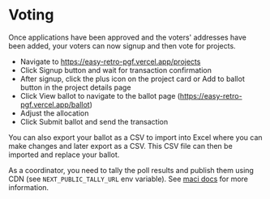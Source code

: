 # Voting

Once applications have been approved and the voters' addresses have been added, your voters can now signup and then vote for projects.

- Navigate to https://easy-retro-pgf.vercel.app/projects
- Click Signup button and wait for transaction confirmation
- After signup, click the plus icon on the project card or Add to ballot button in the project details page
- Click View ballot to navigate to the ballot page (https://easy-retro-pgf.vercel.app/ballot)
- Adjust the allocation
- Click Submit ballot and send the transaction

You can also export your ballot as a CSV to import into Excel where you can make changes and later export as a CSV. This CSV file can then be imported and replace your ballot.

As a coordinator, you need to tally the poll results and publish them using CDN (see `NEXT_PUBLIC_TALLY_URL` env variable). See [maci docs](https://maci.pse.dev/docs/integrating#poll-finalization) for more information.
